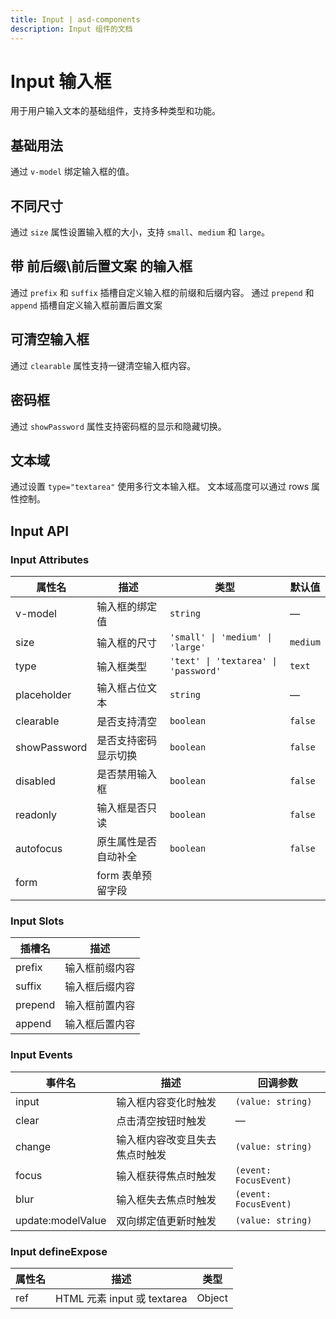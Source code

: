 ```yaml
---
title: Input | asd-components
description: Input 组件的文档
---
```

# Input 输入框

用于用户输入文本的基础组件，支持多种类型和功能。

## 基础用法

通过 `v-model` 绑定输入框的值。

<preview path="../demo/Input/Basic.vue" language="vue"></preview>

## 不同尺寸

通过 `size` 属性设置输入框的大小，支持 `small`、`medium` 和 `large`。

<preview path="../demo/Input/Sizes.vue" language="vue"></preview>

## 带 前后缀\前后置文案  的输入框

通过 `prefix` 和 `suffix` 插槽自定义输入框的前缀和后缀内容。 
通过 `prepend` 和 `append` 插槽自定义输入框前置后置文案

<preview path="../demo/Input/PrefixSuffix.vue" language="vue"></preview>

## 可清空输入框

通过 `clearable` 属性支持一键清空输入框内容。

<preview path="../demo/Input/Clearable.vue" language="vue"></preview>

## 密码框

通过 `showPassword` 属性支持密码框的显示和隐藏切换。

<preview path="../demo/Input/Password.vue" language="vue"></preview>

## 文本域

通过设置 `type="textarea"` 使用多行文本输入框。
文本域高度可以通过 rows 属性控制。

<preview path="../demo/Input/Textarea.vue" language="vue"></preview>

## Input API

### Input Attributes

| 属性名         | 描述                       | 类型                | 默认值    |
| -------------- | -------------------------- | ------------------- | --------- |
| v-model        | 输入框的绑定值             | `string`            | —         |
| size           | 输入框的尺寸               | `'small' \| 'medium' \| 'large'` | `medium` |
| type           | 输入框类型                 | `'text' \| 'textarea' \| 'password'` | `text` |
| placeholder    | 输入框占位文本             | `string`            | —         |
| clearable      | 是否支持清空               | `boolean`           | `false`   |
| showPassword   | 是否支持密码显示切换       | `boolean`           | `false`   |
| disabled       | 是否禁用输入框             | `boolean`           | `false`   |
| readonly       | 输入框是否只读             | `boolean`           | `false`   |
| autofocus       |  原生属性是否自动补全             | `boolean`           | `false`   |
| form       |  form 表单预留字段             |          |    |

### Input Slots

| 插槽名         | 描述                       |
| -------------- | -------------------------- |
| prefix         | 输入框前缀内容             |
| suffix         | 输入框后缀内容             |
| prepend        | 输入框前置内容             |
| append         | 输入框后置内容             |

### Input Events

| 事件名              | 描述                              | 回调参数            |
| ------------------- | --------------------------------- | ------------------- |
| input               | 输入框内容变化时触发              | `(value: string)`   |
| clear               | 点击清空按钮时触发                | —                   |
| change              | 输入框内容改变且失去焦点时触发    | `(value: string)`   |
| focus               | 输入框获得焦点时触发              | `(event: FocusEvent)` |
| blur                | 输入框失去焦点时触发              | `(event: FocusEvent)` |
| update:modelValue   | 双向绑定值更新时触发              | `(value: string)`   |

### Input defineExpose
| 属性名 | 描述                       | 类型   |
| ------ | -------------------------- | ------ |
| ref    | HTML 元素 input 或 textarea | Object |